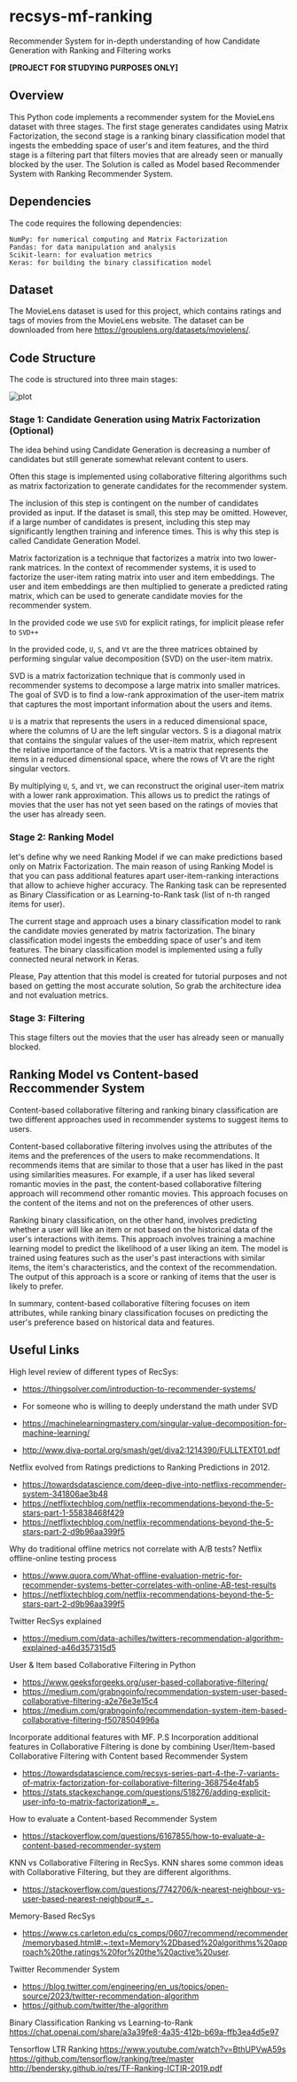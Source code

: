 # recsys-mf-ranking
Recommender System for in-depth understanding of how Candidate Generation with Ranking and Filtering works

**[PROJECT FOR STUDYING PURPOSES ONLY]**

## Overview

This Python code implements a recommender system for the MovieLens dataset with three stages. The first stage generates candidates using Matrix Factorization, the second stage is a ranking binary classification model that ingests the embedding space of user's and item features, and the third stage is a filtering part that filters movies that are already seen or manually blocked by the user. The Solution is called as Model based Recommender System with Ranking Recommender System.


## Dependencies
The code requires the following dependencies:

    NumPy: for numerical computing and Matrix Factorization
    Pandas: for data manipulation and analysis
    Scikit-learn: for evaluation metrics
    Keras: for building the binary classification model


## Dataset
The MovieLens dataset is used for this project, which contains ratings and tags of movies from the MovieLens website. The dataset can be downloaded from here https://grouplens.org/datasets/movielens/.

## Code Structure

The code is structured into three main stages:

![plot](./img/architecture.png)

### Stage 1: Candidate Generation using Matrix Factorization (Optional)

The idea behind using Candidate Generation is decreasing a number of candidates but still generate somewhat relevant content to users. 

Often this stage is implemented using collaborative filtering algorithms such as matrix factorization to generate candidates for the recommender system. 

The inclusion of this step is contingent on the number of candidates provided as input. If the dataset is small, this step may be omitted. However, if a large number of candidates is present, including this step may significantly lengthen training and inference times. This is why this step is called Candidate Generation Model.

Matrix factorization is a technique that factorizes a matrix into two lower-rank matrices. In the context of recommender systems, it is used to factorize the user-item rating matrix into user and item embeddings. The user and item embeddings are then multiplied to generate a predicted rating matrix, which can be used to generate candidate movies for the recommender system.

In the provided code we use `SVD` for explicit ratings, for implicit please refer to `SVD++`

In the provided code, `U`, `S`, and `Vt` are the three matrices obtained by performing singular value decomposition (SVD) on the user-item matrix.

SVD is a matrix factorization technique that is commonly used in recommender systems to decompose a large matrix into smaller matrices. The goal of SVD is to find a low-rank approximation of the user-item matrix that captures the most important information about the users and items.

`U` is a matrix that represents the users in a reduced dimensional space, where the columns of U are the left singular vectors. S is a diagonal matrix that contains the singular values of the user-item matrix, which represent the relative importance of the factors. Vt is a matrix that represents the items in a reduced dimensional space, where the rows of Vt are the right singular vectors.

By multiplying `U`, `S`, and `Vt`, we can reconstruct the original user-item matrix with a lower rank approximation. This allows us to predict the ratings of movies that the user has not yet seen based on the ratings of movies that the user has already seen.

### Stage 2: Ranking Model
let's define why we need Ranking Model if we can make predictions based only on Matrix Factorization. The main reason of using Ranking Model is that you can pass additional features apart user-item-ranking interactions that allow to achieve higher accuracy. The Ranking task can be represented as Binary Classification or as Learning-to-Rank task (list of n-th ranged items for user).

The current stage and approach uses a binary classification model to rank the candidate movies generated by matrix factorization. The binary classification model ingests the embedding space of user's and item features. The binary classification model is implemented using a fully connected neural network in Keras.

Please, Pay attention that this model is created for tutorial purposes and not based on getting the most accurate solution, So grab the architecture idea and not evaluation metrics.

### Stage 3: Filtering
This stage filters out the movies that the user has already seen or manually blocked.

## Ranking Model vs Content-based Reccommender System

Content-based collaborative filtering and ranking binary classification are two different approaches used in recommender systems to suggest items to users.

Content-based collaborative filtering involves using the attributes of the items and the preferences of the users to make recommendations. It recommends items that are similar to those that a user has liked in the past using similarities measures. For example, if a user has liked several romantic movies in the past, the content-based collaborative filtering approach will recommend other romantic movies. This approach focuses on the content of the items and not on the preferences of other users.

Ranking binary classification, on the other hand, involves predicting whether a user will like an item or not based on the historical data of the user's interactions with items. This approach involves training a machine learning model to predict the likelihood of a user liking an item. The model is trained using features such as the user's past interactions with similar items, the item's characteristics, and the context of the recommendation. The output of this approach is a score or ranking of items that the user is likely to prefer.

In summary, content-based collaborative filtering focuses on item attributes, while ranking binary classification focuses on predicting the user's preference based on historical data and features.

## Useful Links 
High level review of different types of RecSys:
- https://thingsolver.com/introduction-to-recommender-systems/

- For someone who is willing to deeply understand the math under SVD
- https://machinelearningmastery.com/singular-value-decomposition-for-machine-learning/
- http://www.diva-portal.org/smash/get/diva2:1214390/FULLTEXT01.pdf

Netflix evolved from Ratings predictions to Ranking Predictions in 2012. 
- https://towardsdatascience.com/deep-dive-into-netflixs-recommender-system-341806ae3b48
- https://netflixtechblog.com/netflix-recommendations-beyond-the-5-stars-part-1-55838468f429
- https://netflixtechblog.com/netflix-recommendations-beyond-the-5-stars-part-2-d9b96aa399f5

Why do traditional offline metrics not correlate with A/B tests? Netflix offline-online testing process 
- https://www.quora.com/What-offline-evaluation-metric-for-recommender-systems-better-correlates-with-online-AB-test-results
- https://netflixtechblog.com/netflix-recommendations-beyond-the-5-stars-part-2-d9b96aa399f5

Twitter RecSys explained
- https://medium.com/data-achilles/twitters-recommendation-algorithm-explained-a46d357315d5

User & Item based Collaborative Filtering in Python
- https://www.geeksforgeeks.org/user-based-collaborative-filtering/
- https://medium.com/grabngoinfo/recommendation-system-user-based-collaborative-filtering-a2e76e3e15c4
- https://medium.com/grabngoinfo/recommendation-system-item-based-collaborative-filtering-f5078504996a

Incorporate additional features with MF. 
P.S Incorporation additional features in Collaborative Filtering is done by combining User/Item-based Collaborative Filtering with Content based Recommender System
- https://towardsdatascience.com/recsys-series-part-4-the-7-variants-of-matrix-factorization-for-collaborative-filtering-368754e4fab5
- https://stats.stackexchange.com/questions/518276/adding-explicit-user-info-to-matrix-factorization#_=_

How to evaluate a Content-based Recommender System
- https://stackoverflow.com/questions/6167855/how-to-evaluate-a-content-based-recommender-system

KNN vs Collaborative Filtering in RecSys. KNN shares some common ideas with Collaborative Filtering, but they are different algorithms.
- https://stackoverflow.com/questions/7742706/k-nearest-neighbour-vs-user-based-nearest-neighbour#_=_

Memory-Based RecSys
- https://www.cs.carleton.edu/cs_comps/0607/recommend/recommender/memorybased.html#:~:text=Memory%2Dbased%20algorithms%20approach%20the,ratings%20for%20the%20active%20user.

Twitter Recommender System
- https://blog.twitter.com/engineering/en_us/topics/open-source/2023/twitter-recommendation-algorithm
- https://github.com/twitter/the-algorithm

Binary Classification Ranking vs Learning-to-Rank
https://chat.openai.com/share/a3a39fe8-4a35-412b-b69a-ffb3ea4d5e97

Tensorflow LTR Ranking
https://www.youtube.com/watch?v=BthUPVwA59s
https://github.com/tensorflow/ranking/tree/master
http://bendersky.github.io/res/TF-Ranking-ICTIR-2019.pdf

